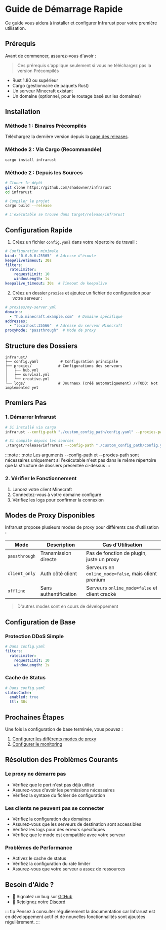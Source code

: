 # Guide de Démarrage Rapide

Ce guide vous aidera à installer et configurer Infrarust pour votre première utilisation.

## Prérequis

Avant de commencer, assurez-vous d'avoir :

> Ces prérequis s'applique seulement si vous ne téléchargez pas la version Précompilés

- Rust 1.80 ou supérieur
- Cargo (gestionnaire de paquets Rust)
- Un serveur Minecraft existant
- Un domaine (optionnel, pour le routage basé sur les domaines)

## Installation

### Méthode 1 : Binaires Précompilés

Téléchargez la dernière version depuis la [page des releases](https://github.com/shadowner/infrarust/releases).

### Méthode 2 : Via Cargo (Recommandée)

```bash
cargo install infrarust
```

### Méthode 2 : Depuis les Sources

```bash
# Cloner le dépôt
git clone https://github.com/shadowner/infrarust
cd infrarust

# Compiler le projet
cargo build --release

# L'exécutable se trouve dans target/release/infrarust
```

## Configuration Rapide

1. Créez un fichier `config.yaml` dans votre répertoire de travail :

```yaml
# Configuration minimale
bind: "0.0.0.0:25565"  # Adresse d'écoute
keepAliveTimeout: 30s
filters:
  rateLimiter:
    requestLimit: 10
    windowLength: 1s
keepalive_timeout: 30s  # Timeout de keepalive
```

2. Créez un dossier `proxies` et ajoutez un fichier de configuration pour votre serveur :

```yaml
# proxies/my-server.yml
domains:
  - "hub.minecraft.example.com"  # Domaine spécifique
addresses:
  - "localhost:25566"  # Adresse du serveur Minecraft
proxyMode: "passthrough"  # Mode de proxy
```

## Structure des Dossiers

```
infrarust/
├── config.yaml          # Configuration principale
├── proxies/            # Configurations des serveurs
│   ├── hub.yml
│   ├── survival.yml
│   └── creative.yml
└── logs/               # Journaux (créé automatiquement) //TODO: Not implemented yet
```

## Premiers Pas

### 1. Démarrer Infrarust

```bash
# Si installé via cargo
infrarust --config-path "./custom_config_path/config.yaml" --proxies-path "./custom_proxies_path/" 

# Si compilé depuis les sources
./target/release/infrarust --config-path "./custom_config_path/config.yaml" --proxies-path "./custom_proxies_path/" 
```

:::note
:::note
Les arguments --config-path et --proxies-path sont nécessaires uniquement si l'exécutable n'est pas dans le même répertoire que la structure de dossiers présentée ci-dessus
:::

### 2. Vérifier le Fonctionnement

1. Lancez votre client Minecraft
2. Connectez-vous à votre domaine configuré
3. Vérifiez les logs pour confirmer la connexion

## Modes de Proxy Disponibles

Infrarust propose plusieurs modes de proxy pour différents cas d'utilisation :

| Mode | Description | Cas d'Utilisation |
|------|-------------|-------------------|
| `passthrough` | Transmission directe | Pas de fonction de plugin, juste un proxy |
| `client_only` | Auth côté client | Serveurs en `online_mode=false`, mais client prenium |
| `offline` | Sans authentification | Serveurs `online_mode=false` et client cracké |

> D'autres modes sont en cours de développement

## Configuration de Base

### Protection DDoS Simple

```yaml
# Dans config.yaml
filters:
  rateLimiter:
    requestLimit: 10
    windowLength: 1s
```

### Cache de Status

```yaml
# Dans config.yaml
statusCache:
  enabled: true
  ttl: 30s
```

## Prochaines Étapes

Une fois la configuration de base terminée, vous pouvez :

1. [Configurer les différents modes de proxy](../proxy/)
2. [Configurer le monitoring](../quickstart/deployment)

## Résolution des Problèmes Courants

### Le proxy ne démarre pas

- Vérifiez que le port n'est pas déjà utilisé
- Assurez-vous d'avoir les permissions nécessaires
- Vérifiez la syntaxe du fichier de configuration

### Les clients ne peuvent pas se connecter

- Vérifiez la configuration des domaines
- Assurez-vous que les serveurs de destination sont accessibles
- Vérifiez les logs pour des erreurs spécifiques
- Vérifiez que le mode est compatible avec votre serveur

### Problèmes de Performance

- Activez le cache de status
- Vérifiez la configuration du rate limiter
- Assurez-vous que votre serveur a assez de ressources

## Besoin d'Aide ?

- 🐛 Signalez un bug sur [GitHub](https://github.com/shadowner/infrarust/issues)
- 💬 Rejoignez notre [Discord](https://discord.gg/uzs5nZsWaB)

::: tip
Pensez à consulter régulièrement la documentation car Infrarust est en développement actif et de nouvelles fonctionnalités sont ajoutées régulièrement.
:::
